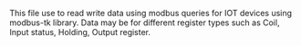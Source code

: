 This file use to read write data using modbus queries for IOT devices using modbus-tk library.
Data may be for different register types such as Coil, Input status, Holding, Output register.

